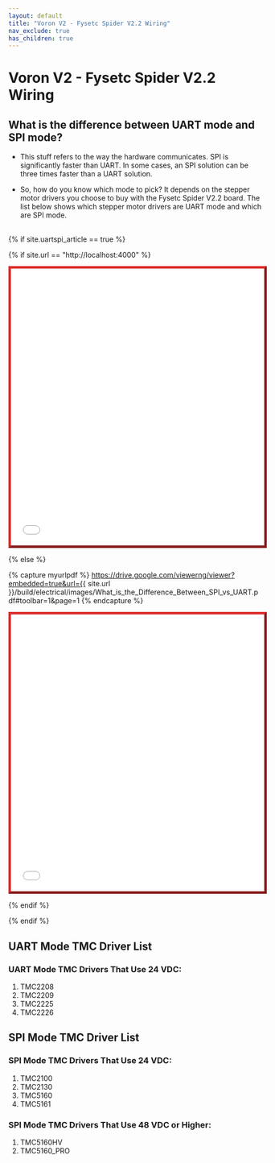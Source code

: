 ```yaml
---
layout: default
title: "Voron V2 - Fysetc Spider V2.2 Wiring"
nav_exclude: true
has_children: true
---
```


# Voron V2 - Fysetc Spider V2.2 Wiring

## What is the difference between UART mode and SPI mode?

* This stuff refers to the way the hardware communicates. SPI is significantly faster than UART. In some cases, an SPI solution can be three times faster than a UART solution.

* So, how do you know which mode to pick? It depends on the stepper motor drivers you choose to buy with the Fysetc Spider V2.2 board.  The list below shows which stepper motor drivers are UART mode and which are SPI mode.
<span> <br> </span>
<span> <br> </span>

{% if site.uartspi_article == true %}

 {% if site.url == "http://localhost:4000" %}

<iframe
    id="uartspipdf"
    src="{{ site.url }}/build/electrical/images/What_is_the_Difference_Between_SPI_vs_UART.pdf#toolbar=1&page=1" type="application/pdf"
    width="100%"
    height="550"
    style="border:5px outset #dd2e2e;">
</iframe>

 {% else %}

 {% capture myurlpdf %} https://drive.google.com/viewerng/viewer?embedded=true&url={{ site.url }}/build/electrical/images/What_is_the_Difference_Between_SPI_vs_UART.pdf#toolbar=1&page=1 {% endcapture %}

<iframe
    id="uartspipdf"
    src="{{ myurlpdf }}"
    type="application/pdf"
    width="100%"
    height="550"
    style="border:5px outset #dd2e2e;"
></iframe>

 {% endif %}

{% endif %}

## UART Mode TMC Driver List

### UART Mode TMC Drivers That Use 24 VDC:

1.  TMC2208
2.  TMC2209
3.  TMC2225
4.  TMC2226


## SPI Mode TMC Driver List

### SPI Mode TMC Drivers That Use 24 VDC:

1.  TMC2100
2.  TMC2130
3.  TMC5160
4.  TMC5161

### SPI Mode TMC Drivers That Use 48 VDC or Higher:

1. TMC5160HV
2. TMC5160_PRO